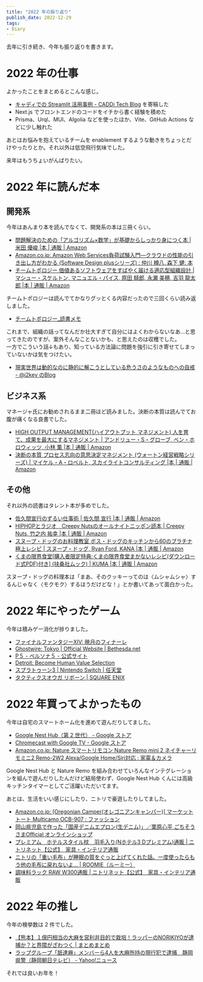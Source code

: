 ```yaml
---
title: "2022 年の振り返り"
publish_date: 2022-12-29
tags:
- Diary
---
```


去年に引き続き、今年も振り返りを書きます。

# 2022 年の仕事

よかったことをまとめるとこんな感じ。

- [キャディでの Streamlit 活用事例 - CADDi Tech Blog](https://caddi.tech/archives/3327)
  を寄稿した
- Next.js でフロントエンドのコードをイチから書く経験を積めた
- Prisma、Urql、MUI、Algolia などを使ったほか、Vite、GitHub Actions
  などに少し触れた

あとはお悩みを抱えているチームを enablement
するような動きをちょっとだけやったりとか。それ以外は低空飛行気味でした。

来年はもうちょいがんばりたい。

# 2022 年に読んだ本

## 開発系

今年はあんまり本を読んでなくて、開発系の本は三冊くらい。

- [問題解決のための「アルゴリズム×数学」が基礎からしっかり身につく本 | 米田 優峻 |本 | 通販 | Amazon](https://www.amazon.co.jp/dp/4297125218)
- [Amazon.co.jp: Amazon Web Services負荷試験入門―クラウドの性能の引き出し方がわかる (Software Design plusシリーズ) : 仲川 樽八, 森下 健: 本](https://www.amazon.co.jp/dp/4774192627)
- [チームトポロジー 価値あるソフトウェアをすばやく届ける適応型組織設計 | マシュー・スケルトン, マニュエル・パイス, 原田 騎郎, 永瀬 美穂, 吉羽 龍太郎 |本 | 通販 | Amazon](https://www.amazon.co.jp/dp/4820729632)

チームトポロジーは読んでてかなりグッとくる内容だったので三回くらい読み返しました。

- [チームトポロジー_読書メモ](https://gist.github.com/gushernobindsme/1cc4a812645e31cd2abb01b5f17dbc28)

これまで、組織の話ってなんだか壮大すぎて自分にはよくわからないなあ…と思ってきたのですが、案外そんなことないかも、と思えたのは収穫でした。\
一方でこういう話↓もあり、知っている方法論に問題を強引に引き寄せてしまっていないかは気をつけたい。

- [現実世界は動的なのに静的に解こうとしている危うさのようなものへの自戒 - @i2key のBlog](https://i2key.hateblo.jp/entry/2022/12/23/095413)

## ビジネス系

マネージャ氏にお勧めされるまま二冊ほど読みました。決断の本質は読んでてお腹が痛くなる良書でした。

- [HIGH OUTPUT MANAGEMENT(ハイアウトプット マネジメント) 人を育て、成果を最大にするマネジメント | アンドリュー・S・グローブ, ベン・ホロウィッツ, 小林 薫 |本 | 通販 | Amazon](https://www.amazon.co.jp/dp/4822255018)
- [決断の本質 プロセス志向の意思決定マネジメント (ウォートン経営戦略シリーズ) | マイケル・A・ロベルト, スカイライトコンサルティング |本 | 通販 | Amazon](https://www.amazon.co.jp/dp/4901234943)

## その他

それ以外の読書はタレント本が多めでした。

- [佐久間宣行のずるい仕事術 | 佐久間 宣行 |本 | 通販 | Amazon](https://www.amazon.co.jp/dp/447811479X)
- [HIPHOPとラジオ　Creepy Nutsのオールナイトニッポン読本 | Creepy Nuts, 竹之内 祐幸 |本 | 通販 | Amazon](https://www.amazon.co.jp/dp/4344040198)
- [スヌープ・ドッグのお料理教室 ボス・ドッグのキッチンから60のプラチナ極上レシピ | スヌープ・ドッグ, Ryan Ford, KANA |本 | 通販 | Amazon](https://www.amazon.co.jp/dp/4794972903)
- [くまの限界食堂[購入者限定特典:くまの限界食堂まかないレシピ(ダウンロード式PDF)付き] (扶桑社ムック) | KUMA |本 | 通販 | Amazon](https://www.amazon.co.jp/dp/4594618197)

スヌープ・ドッグの料理本は「まあ、そのクッキーってのは〈ムシャムシャ〉するんじゃなく〈モクモク〉するほうだけどな！」とか書いてあって面白かった。

# 2022 年にやったゲーム

今年は積みゲー消化が捗りました。

- [ファイナルファンタジーXIV: 暁月のフィナーレ](https://jp.finalfantasyxiv.com/endwalker/)
- [Ghostwire: Tokyo | Official Website | Bethesda.net](https://bethesda.net/ja/game/ghostwire-tokyo)
- [P５ - ペルソナ５ - 公式サイト](https://persona5.jp/)
- [Detroit: Become Human Value Selection](https://www.playstation.com/ja-jp/games/detroit-become-human/)
- [スプラトゥーン3 | Nintendo Switch | 任天堂](https://www.nintendo.co.jp/switch/av5ja/index.html)
- [タクティクスオウガ リボーン | SQUARE ENIX](https://www.jp.square-enix.com/tor/)

# 2022 年買ってよかったもの

今年は自宅のスマートホーム化を進めて遊んだりしてました。

- [Google Nest Hub（第 2 世代） - Google ストア](https://store.google.com/jp/product/nest_hub_2nd_gen?hl=ja&pli=1)
- [Chromecast with Google TV - Google ストア](https://store.google.com/jp/product/chromecast_google_tv?hl=ja)
- [Amazon.co.jp: Nature スマートリモコン Nature Remo mini 2 ネイチャーリモミニ2 Remo-2W2 Alexa/Google Home/Siri対応 : 家電＆カメラ](https://www.amazon.co.jp/dp/B08P6ZSXWZ)

Google Nest Hub と Nature Remo
を組み合わせていろんなインテグレーションを組んで遊んだりしたんだけど結局使わず、Google
Nest Hub くんには高級キッチンタイマーとしてご活躍いただいてます。

あとは、生活をいい感じにしたり、ニトリで豪遊したりしてました。

- [Amazon.co.jp: [Oregonian Camper(オレゴニアンキャンパー)] マーケットトート Multicamo OCB-907 : ファッション](https://www.amazon.co.jp/dp/B0811D6NC5)
- [岡山県児島で作った「国産デニムエプロン(生デニム)」／栗原心平 ごちそうさまOfficial オンラインショップ](https://gochichan.com/collections/apron/products/sim02)
- [プレミアム　ホテルスタイル枕　羽毛入り(Nホテル3 Dプレミアム)通販 | ニトリネット【公式】　家具・インテリア通販](https://www.nitori-net.jp/ec/product/7550731s/)
- [ニトリの「重い毛布」が睡眠の質をぐっと上げてくれた話。一度使ったらもう他の毛布に戻れないよ… | ROOMIE（ルーミー）](https://www.roomie.jp/2022/01/791335/)
- [調味料ラック RAW W300通販 | ニトリネット【公式】　家具・インテリア通販](https://www.nitori-net.jp/ec/product/8910703s/)

# 2022 年の推し

今年の検挙数は 2 件でした。

- [【熊本】１億円相当の大麻を営利井目的で栽培！ラッパーのNORIKIYOが逮捕か？と界隈がざわつく | まとめまとめ](https://matomame.jp/user/yonepo665/13b735db462b31679f7e)
- [ラップグループ「舐達麻」メンバーら4人を大麻所持の現行犯で逮捕　静岡県警（静岡朝日テレビ） - Yahoo!ニュース](https://news.yahoo.co.jp/articles/085f552322e50d5ba3dad8818897cd1195c51185)

それでは良いお年を！
